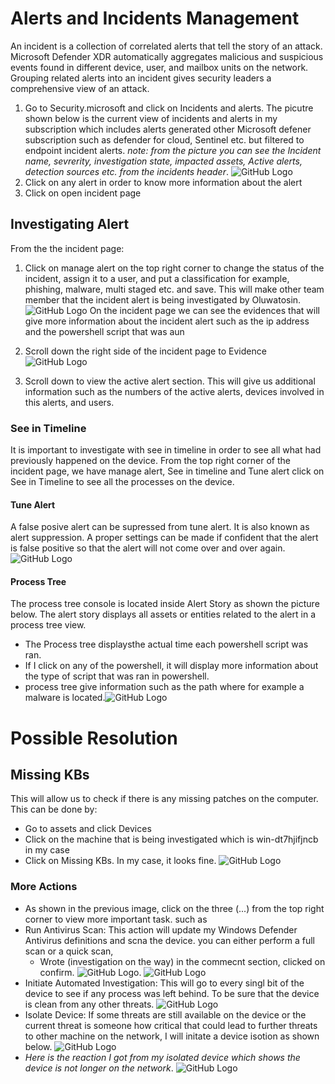 # Alerts and Incidents Management
An incident is a collection of correlated alerts that tell the story of an attack. Microsoft Defender XDR automatically aggregates malicious and suspicious events found in different device, user, and mailbox units on the network. Grouping related alerts into an incident gives security leaders a comprehensive view of an attack.
1. Go to Security.microsoft and click on Incidents and alerts. The picutre shown below is the current view of incidents and alerts in my subscription which includes alerts generated other Microsoft defener subscription such as defender for cloud, Sentinel etc. but filtered to endpoint incident alerts.
_note: from the picture you can see the Incident name, sevrerity, investigation state, impacted assets, Active alerts, detection sources etc. from the incidents header_.
![GitHub Logo](https://media-hosting.imagekit.io//e6ab57b3dc4149ee/powershell%20endpoint%20incident.png?Expires=1835438079&Key-Pair-Id=K2ZIVPTIP2VGHC&Signature=Xyidj0uFEVcFhGHdwJVmA0PKbjNbTT79L0ByRm0YfGpZJbVYqj5oBfOE5jkTm-eTgT3dLrawRi-cbUtMG0UoPR1KQ8C2~2U11gxWtPRv9oO6KVGFdSbPtDzR9TVONkYW2W1HSssPKU00T6qpM9DA4YwvvG4ZXo2XE~owa-2qGL7o4cY1vyKDcHdExnks-puUhTXJs~UhQjK8ubIMLsBXyL14ONaA-PggNaA0kpdcyMesbMufrdkssYqWDn0lmS0rVz4G4tOzzPf~5719C~NoGE9Y5rf0koN1Bz1QGtNyhRD-CEquKv8zLikpD7ObsAje-ZNH2Amiv0OHSRWJ-igxTg__)
2. Click on any alert in order to know more information about the alert
3. Click on open incident page
## Investigating Alert
From the the incident page:

1. Click on manage alert on the top right corner to change the status of the incident, assign it to a user, and put a classification for example, phishing, malware, multi staged etc. and save. This will make other team member that the incident alert is being investigated by Oluwatosin.
![GitHub Logo](https://media-hosting.imagekit.io//e5f552b3fdb24779/incidents%20and%20alert.png?Expires=1835442720&Key-Pair-Id=K2ZIVPTIP2VGHC&Signature=zxhRs-xd3teZ8nwdh3I2rzc5TgYN2WwpVVAwUOYrrBw~Meuik~1bcTIBpS-2TwXp9jVhEazM36PdVKNm2usTFKqE5UTS4zZldFds0GIlsMbaIiHEYu~FzCuVmBzNWidaCHsjMVw0BbxaElPNAP23qMOvmZ6snh~01mVGnOOXgB4~ULnAbUjBuMpI4cEnFSl~Uu7cWmZuYXWH8iLsX1Ehl2cGHhb4O45XZZhB31kN8-n72i1fscyPqZ-LxckbeYbTjqQG~kxzj8C042AISKkJQbIL4aAhmnlzia~Q-WTGpeoD1ebgUjUYzur-~EX6y2wHu7JCwg~xhFHrgbkvKzyFmA__)
On the incident page we can see the evidences that will give more information about the incident alert such as the ip address and the powershell script that was aun
2. Scroll down the right side of the incident page to Evidence
![GitHub Logo](https://media-hosting.imagekit.io//11bcbb935f184b06/evidence.png?Expires=1835444315&Key-Pair-Id=K2ZIVPTIP2VGHC&Signature=FtuLcPehkGvzsjgAuImdg8mZZIvlbhBwSKDUlzTeQJG-g-3mWm9GfGsnuh3b8GeE6J-x2RxY3H7xSbE2QN7Vf~WbRyzVvM-MqqjNaAvychJvMi~eYSAv0PIzaEq8nFDDK1OEs6yGgdw8dyTANO018drbycK9ddk1dTt54O9hiElcrdEaLjIz8e9hUxl8zmNk2mwqIGUJrJCKQhbrMJ-cJhS~VQL5RsZXOgiEElkxWFhgqaC5mOZIUNOhMbIieOvzNag6k9WVFtzIFcgb-d9dd0nK2rVbaAojNP5jfrL7Rp6DUWjmsXlR7iZ3qrIcCZueV9Ftb9ngCyuR8cjGoNeENg__)

3. Scroll down to view the active alert section. This will give us additional information such as the numbers of the active alerts, devices involved in this alerts, and users.

### See in Timeline
It is important to investigate with see in timeline in order to see all what had previously happened on the device. From the top right corner of the incident page, we have manage alert, See in timeline and Tune alert
click on See in Timeline to see all the processes on the device.

#### Tune Alert

A false posive alert can be supressed from tune alert. It is also known as alert suppression. A proper settings can be made if confident that the alert is false positive so that the alert will not come over and over again. ![GitHub Logo](https://media-hosting.imagekit.io//420a115c4d9c4a8f/tune%20alert.png?Expires=1835465095&Key-Pair-Id=K2ZIVPTIP2VGHC&Signature=Lms-M9RlMZAK6ngt1KC83lCJeN9oL4WBeT0EYBr6wnh-sjJXBI~77Z3MubE1KRIXsQiC45PazL3pdE1zqH~l05SgMXhnBsl3jT0pnKLY5UCrLBQylDBYEos9dnsBJegpdaQQ5sO8h0vuuoO5b4DxHHwHYrCx4fAyiblTv~1SSbMJ3iWTydLpxYoin5rk3rOUS5s65LIF-lZ4hIAR3ECL1Py~qm~iAwSpCX3fU3WHiZmYXPc9~oaaEHYI0jIP3eMkkUC38G1v0-c7lAKL7q~FxA-6CpThDcEOVdLoELFyWpklwl7oeERacBcDFDk0wy9PyDfCOXdEbVuMweJG8Fdxig__)

#### Process Tree
The process tree console is located inside Alert Story as shown the picture below. The alert story displays all assets or entities related to the alert in a process tree view. 
- The Process tree displaysthe actual time each powershell script was ran.
- If I click on any of the powershell, it will display more information about the type of script that was ran in powershell.
- process tree give information such as the path where for example a malware is located.![GitHub Logo](https://media-hosting.imagekit.io//e6ab57b3dc4149ee/powershell%20endpoint%20incident.png?Expires=1835438079&Key-Pair-Id=K2ZIVPTIP2VGHC&Signature=Xyidj0uFEVcFhGHdwJVmA0PKbjNbTT79L0ByRm0YfGpZJbVYqj5oBfOE5jkTm-eTgT3dLrawRi-cbUtMG0UoPR1KQ8C2~2U11gxWtPRv9oO6KVGFdSbPtDzR9TVONkYW2W1HSssPKU00T6qpM9DA4YwvvG4ZXo2XE~owa-2qGL7o4cY1vyKDcHdExnks-puUhTXJs~UhQjK8ubIMLsBXyL14ONaA-PggNaA0kpdcyMesbMufrdkssYqWDn0lmS0rVz4G4tOzzPf~5719C~NoGE9Y5rf0koN1Bz1QGtNyhRD-CEquKv8zLikpD7ObsAje-ZNH2Amiv0OHSRWJ-igxTg__)

# Possible Resolution

## Missing KBs
This will allow us to check if there is any missing patches on the computer. This can be done by:
- Go to assets and click Devices
- Click on the machine that is being investigated which is win-dt7hjifjncb in my case
- Click on Missing KBs. In my case, it looks fine. ![GitHub Logo](https://media-hosting.imagekit.io//ed0d6f9c908545e7/Missing%20KBs.png?Expires=1835468257&Key-Pair-Id=K2ZIVPTIP2VGHC&Signature=t5vrqofrtiRwnznJqicwXwgdF7zktbmoE3q7QSZhelkocTY3ceR-u0E3jynuDzfDqlixkolFLC6uTm38z0krZHmBS5REylPMInlaW7ZAI1dQNWi2WOcEFWTl89lIIgqjelqQ4AU7MXepHh6kNNUTEp-0lQyVH1Zri4q4AygeQ~3JWFfJLl4EpeLU~AYdVNAwjVwM5I6h6pzHLGTvcY89nVoRAUYRV2K4oehmeiL0MFjCapPd5FmY0puegcJhLIdoUb0tLCuA~cIqD594v382psC01aJJzlESvVphAiw6l19l53Ok0uty7QrIhnhz8RSSCj0Gnary0rdxoZgKVybX7g__)

### More Actions
- As shown in the previous image, click on the three (...) from the top right corner to view more important task. such as
- Run Antivirus Scan: This action will update my Windows Defender Antivirus definitions and scna the device. you can either perform a full scan or a quick scan,
   - Wrote (investigation on the way) in the commecnt section, clicked on confirm. ![GitHub Logo](https://media-hosting.imagekit.io//3b447dd651aa49cb/scan.png?Expires=1835468936&Key-Pair-Id=K2ZIVPTIP2VGHC&Signature=cf9dqqVMqQYzvxvqPIaGFNgOc9-Kg6Ql2-dlSMisOiyXwH8DWZ0Aql8L5v6H2PBQS7g1lCtQOao1~FtaW5Nbpp3edc1KXjj5O3F89vHsyNbU2RrUqvGpvWMfOPZtylVDg5C~IhR4dQWl-dNIivPsXfmsm76K6Q~dmDPaoriWmrIZrG-AQRHlaQpTv7iho8HaDXbpWO1gUJwzHVQa-7GcqXi7LRq19P5e2FfRKmR3BOYiJqliQGj4iP7VmtyD~GXIBTMzykCVHHSkhjWZI1E-0eT-I-rT87hys68W-67nyGz7NXfd2rKJguB6cLnlBoc6NchRPlM1nuxJYKNNprQO9Q__). ![GitHub Logo](https://media-hosting.imagekit.io//279b725028ac4681/scan.png?Expires=1835469236&Key-Pair-Id=K2ZIVPTIP2VGHC&Signature=vtvDJdqd6LICsd1TeE2CU501mSQ9Has~gbMBaGNVGhWSNuj-UsEUC8g0mKAPPQoJsjhn16sP6NkLolhjlplpFVoa8Q71wprE30FqvTUe6k-0Cj54MzWa4hEoKxHbn6Low7nCF60L3ijb2nCdgIDDELhGuuck058sTl-k6eeD20ABJ88Mf-eFz5QawFqSajsqmtHX6iPl9BV1OgoVahZvawjQyXXIjeNAherQVOqn3W-tWxVSWtj~m7VBD7dkrcwkyIH~iw~Va-xvTJRD9nQcI9hbkVpT1l9hnNCLyckMaHQXdFZrsAE0GBAeF3ORKQCzsPGat5OC8YlTwVqKqh-F4A__)
- Initiate Automated Investigation: This will go to every singl bit of the device to see if any process was left behind. To be sure that the device is clean from any other threats. ![GitHub Logo](https://media-hosting.imagekit.io//b2c21021b69441d1/automated%20investigation.png?Expires=1835470165&Key-Pair-Id=K2ZIVPTIP2VGHC&Signature=XKeWJEBbp1ZuUGEjjr89a45liA7iUEPagJG~yVSvi~RxcEejlcxiRBb9T9XnFbjjf2wQjz97p-7YhY6kc1lVkzYbNrm1LlIuJQcFVj4Ro2GxqccJtjWeLU3zU~TEztNOK3f27FnXA4Q-6Uh7yCD8I1My8i3Aw7G~m8-19Oxh0fIFT7pj5Fnj~PZ8bk9g-3rJsXgP46wwJBoE8ZYr1ZBg80tBitH5uofWUVcp-2gn04t1v9SJWBABmm~865ODYU~EKTDIniBquDAz2pxJCJPgH0B4TbOWe3oKNxL8ICITpR0KIIkTwuTXr~zABU8XrGwQVQJifU29fT9~fZbMJ3GN6g__)
- Isolate Device: If some threats are still available on the device or the current threat is someone how critical that could lead to further threats to other machine on the network, I will initate a device isotion as shown below. ![GitHub Logo](https://media-hosting.imagekit.io//4f5c29359aeb4ef2/isolated.png?Expires=1835471305&Key-Pair-Id=K2ZIVPTIP2VGHC&Signature=Ko8cOZsvkaQfxlkm05OJZwQvBG6BqeGSEyA~eUda3JCsoaq-AoWnDfwFHCu-7tuHF2PwyFP2IZ80tu8uOujR-sDPUHPybsyew3e07M3~GcTfz1-KCu04WqqDPIovZqs3CaER4dXFANfqhZgXtnfdyvUQc1rQAmgfgo6XUaJsP-fWLIlps0uTEJ7ETgJBfkgBXia4OESk5rLe5vn2xC31KrOe8slX4dVwmO6CnXJf4PRCgh3Ui1mRVee0Crrp12riNouxxO4-rrPHIY0QkdLjPgmz5u7IbsQqYQSq-kth46h0MGmPZ83kwl09ThI7zcB8aHRLIPOYjPCRtsxxXSdIKQ__)
- _Here is the reaction I got from my isolated device which shows the device is not longer on the network_. ![GitHub Logo](https://media-hosting.imagekit.io//3a7b747169264e32/effect%20of%20isolated%20device.png?Expires=1835471527&Key-Pair-Id=K2ZIVPTIP2VGHC&Signature=H4wLBkBDQy2nkYYsPBAv3BfCUxH01M1YMCmExvNPicF6OKytuzzNedcitosU0jAFSll3feuL-x2jwmS-CYnlslmJUQSa0H8E07s5ILH0oVh19~Y6NZ21EyatOKWmGOLpnJt8iYAgB1VshChSH1V6o-lNRjvS2eAakobOp3VV7fJdorcowqcNjpNe44wdGT-wXt0PmK8SRLMVEGmq0erKM8osUa~VwEy9oLEe1KEUhfXVuej6P4RLS-n1vkdv6tztlrwBn6prxShNeIuyyWSxymRDDh~4JHCAM-ErRonU~Rtat56EQJi7nlOpKBJO6B-~iuQpu7CtJDJ~pKxv0F0Z4w__)
